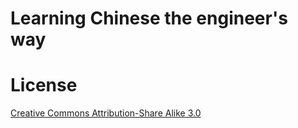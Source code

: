 ---
---

Learning Chinese the engineer's way
===================================


# License
[Creative Commons Attribution-Share Alike 3.0](http://creativecommons.org/licenses/by-sa/3.0/)
